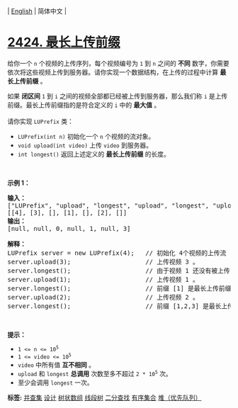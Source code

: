 | [English](README_EN.md) | 简体中文 |

# [2424. 最长上传前缀](https://leetcode.cn/problems/longest-uploaded-prefix)
<p>给你一个&nbsp;<code>n</code>&nbsp;个视频的上传序列，每个视频编号为&nbsp;<code>1</code>&nbsp;到&nbsp;<code>n</code>&nbsp;之间的 <strong>不同</strong>&nbsp;数字，你需要依次将这些视频上传到服务器。请你实现一个数据结构，在上传的过程中计算 <strong>最长上传前缀</strong>&nbsp;。</p>

<p>如果&nbsp;<strong>闭区间</strong>&nbsp;<code>1</code>&nbsp;到&nbsp;<code>i</code>&nbsp;之间的视频全部都已经被上传到服务器，那么我们称 <code>i</code>&nbsp;是上传前缀。最长上传前缀指的是符合定义的 <code>i</code>&nbsp;中的 <strong>最大值</strong>&nbsp;。<br>
<br>
请你实现&nbsp;<code>LUPrefix</code>&nbsp;类：</p>

<ul>
	<li><code>LUPrefix(int n)</code>&nbsp;初始化一个 <code>n</code>&nbsp;个视频的流对象。</li>
	<li><code>void upload(int video)</code>&nbsp;上传&nbsp;<code>video</code>&nbsp;到服务器。</li>
	<li><code>int longest()</code>&nbsp;返回上述定义的 <strong>最长上传前缀</strong>&nbsp;的长度。</li>
</ul>

<p>&nbsp;</p>

<p><strong>示例 1：</strong></p>

<pre><strong>输入：</strong>
["LUPrefix", "upload", "longest", "upload", "longest", "upload", "longest"]
[[4], [3], [], [1], [], [2], []]
<strong>输出：</strong>
[null, null, 0, null, 1, null, 3]

<strong>解释：</strong>
LUPrefix server = new LUPrefix(4);   // 初始化 4个视频的上传流
server.upload(3);                    // 上传视频 3 。
server.longest();                    // 由于视频 1 还没有被上传，最长上传前缀是 0 。
server.upload(1);                    // 上传视频 1 。
server.longest();                    // 前缀 [1] 是最长上传前缀，所以我们返回 1 。
server.upload(2);                    // 上传视频 2 。
server.longest();                    // 前缀 [1,2,3] 是最长上传前缀，所以我们返回 3 。
</pre>

<p>&nbsp;</p>

<p><strong>提示：</strong></p>

<ul>
	<li><code>1 &lt;= n &lt;= 10<sup>5</sup></code></li>
	<li><code>1 &lt;= video &lt;= 10<sup>5</sup></code></li>
	<li><code>video</code>&nbsp;中所有值 <strong>互不相同</strong>&nbsp;。</li>
	<li><code>upload</code> 和&nbsp;<code>longest</code>&nbsp;<strong>总调用</strong> 次数至多不超过&nbsp;<code>2 * 10<sup>5</sup></code>&nbsp;次。</li>
	<li>至少会调用&nbsp;<code>longest</code>&nbsp;一次。</li>
</ul>

**标签:**  [并查集](https://leetcode.cn/tag/union-find) [设计](https://leetcode.cn/tag/design) [树状数组](https://leetcode.cn/tag/binary-indexed-tree) [线段树](https://leetcode.cn/tag/segment-tree) [二分查找](https://leetcode.cn/tag/binary-search) [有序集合](https://leetcode.cn/tag/ordered-set) [堆（优先队列）](https://leetcode.cn/tag/heap-priority-queue) 